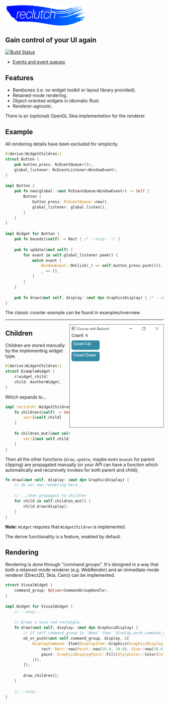 <p align="left">
    <img src=".media/reclutch.png" width="256px"/>
</p>

## Gain control of your UI again

[![Build Status](https://travis-ci.com/jazzfool/reclutch.svg?branch=master)](https://travis-ci.com/jazzfool/reclutch)

* [Events and event queues](event/README.md)

## Features

- Barebones (i.e. no widget toolkit or layout library provided).
- Retained-mode rendering.
- Object-oriented widgets in idiomatic Rust.
- Renderer-agnostic.

There is an (optional) OpenGL Skia implementation for the renderer.

## Example

All rendering details have been excluded for simplicity.

```rust
#[derive(WidgetChildren)]
struct Button {
    pub button_press: RcEventQueue<()>,
    global_listener: RcEventListener<WindowEvent>,
}

impl Button {
    pub fn new(global: &mut RcEventQueue<WindowEvent>) -> Self {
        Button {
            button_press: RcEventQueue::new(),
            global_listener: global.listen(),
        }
    }
}

impl Widget for Button {
    pub fn bounds(&self) -> Rect { /* --snip-- */ }

    pub fn update(&mut self) {
        for event in self.global_listener.peek() {
            match event {
                WindowEvent::OnClick(_) => self.button_press.push(()),
                _ => (),
            }
        }
    }

    pub fn draw(&mut self, display: &mut dyn GraphicsDisplay) { /* --snip-- */ }
}
```

The classic counter example can be found in examples/overview.

---

<img align="right" src=".media/screen.png" width="300px"/>

## Children

Children are stored manually by the implementing widget type.

```rust
#[derive(WidgetChildren)]
struct ExampleWidget {
    #[widget_child]
    child: AnotherWidget,
}
```

Which expands to...

```rust
impl reclutch::WidgetChildren for ExampleWidget {
    fn children(&self) -> Vec<&dyn Widget> {
        vec![&self.child]
    }

    fn children_mut(&mut self) -> Vec<&mut dyn Widget> {
        vec![&mut self.child]
    }
}
```

Then all the other functions (`draw`, `update`, maybe even `bounds` for parent clipping) are propagated manually (or your API can have a function which automatically and recursively invokes for both parent and child);

```rust
fn draw(&mut self, display: &mut dyn GraphicsDisplay) {
    // do our own rendering here...

    // ...then propagate to children
    for child in self.children_mut() {
        child.draw(display);
    }
}
```

**Note:** `Widget` requires that `WidgetChildren` is implemented.

The derive functionality is a feature, enabled by default.

## Rendering

Rendering is done through "command groups". It's designed in a way that both a retained-mode renderer (e.g. WebRender) and an immediate-mode renderer (Direct2D, Skia, Cairo) can be implemented.

```rust
struct VisualWidget {
    command_group: Option<CommandGroupHandle>,
}

impl Widget for VisualWidget {
    // --snip--

    // Draws a nice red rectangle.
    fn draw(&mut self, display: &mut dyn GraphicsDisplay) {
        // If self.command_group is `None` then `display.push_command_group` otherwise `display.modify_command_group`.
        ok_or_push(&mut self.command_group, display, &[
            DisplayCommand::Item(DisplayItem::Graphics(GraphicsDisplayItem::Rectangle {
                rect: Rect::new(Point::new(10.0, 10.0), Size::new(30.0, 50.0)),
                paint: GraphicsDisplayPaint::Fill(StyleColor::Color(Color::new(1.0, 0.0, 0.0, 1.0))),
            })),
        ]);

        draw_children();
    }

    // --snip--
}
```

